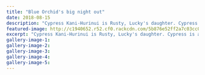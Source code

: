 ```yaml
---
title: "Blue Orchid's big night out"
date: 2018-08-15
description: "Cypress Kani-Hurinui is Rusty, Lucky's daughter. Cypress is a Year 13 student at WHS and is blessed with a voice!.."
featured-image: http://c1940652.r52.cf0.rackcdn.com/5b876e52ff2a7c03cc0005b1/The-Blue-Orchid-RCP-9-Aug.gif
excerpt: "Cypress Kani-Hurinui is Rusty, Lucky's daughter. Cypress is a Year 13 student at WHS and is blessed with a voice!"
gallery-image-1: 
gallery-image-2: 
gallery-image-3: 
gallery-image-4: 
gallery-image-5: 
---
```


